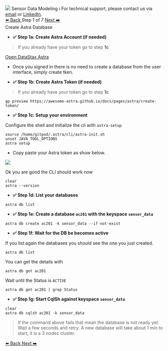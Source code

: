 <!-- TOP -->
<div class="top">
  <img src="https://datastax-academy.github.io/katapod-shared-assets/images/ds-academy-logo.svg" />
  <span class="scenario-title">Sensor Data Modeling</span>
  <span class="scenario-subtitle">ℹ️ For technical support, please contact us via <a href="mailto:aleksandr.volochnev@datastax.com">email</a> or <a href="https://dtsx.io/aleks">LinkedIn</a>.</span> 
</div>

<!-- NAVIGATION -->
<div id="navigation-top" class="navigation-top">
 <a href='command:katapod.loadPage?[{"step":"intro"}]' 
   class="btn btn-dark navigation-top-left">⬅️ Back
 </a>
<span class="step-count"> Step 1 of 7</span>
 <a href='command:katapod.loadPage?[{"step":"step2"}]' 
    class="btn btn-dark navigation-top-right">Next ➡️
  </a>
</div>

<!-- CONTENT -->

<div class="step-title">Create Astra Database</div>

- **✅ Step 1a: Create Astra Account (if needed)**

> If you already have your token go to step **1c**

<a href="https://astra.datastax.com" target="_blank"  class="btn btn-dark">
Open DataStax Astra
</a>

- Once you signed in there is no need to create a database from the user interface, simply create tken.

- **✅ Step 1b: Create Astra Token (if needed)**

> If you already have your token go to step **1c**

```
gp preview https://awesome-astra.github.io/docs/pages/astra/create-token/
```

- **✅ Step 1c: Setup your environment**

Configure the shell and initialize the cli with `astra-setup`

```
source /home/gitpod/.astra/cli/astra-init.sh
unset JAVA_TOOL_OPTIONS
astra setup
```

- Copy paste your Astra token as show below.

![](https://github.com/datastax/astra-sdk-java/blob/main/docs/img/astra-shell-config.png?raw=true")

Ok you are good the CLI should work now 

```
clear
astra --version
```


- **✅ Step 1d: List your databases**

```
astra db list
```

- **✅ Step 1e: Create a database `ac201` with the keyspace `sensor_data`**

```
astra db create ac201 -k sensor_data --if-not-exist
```

- **✅ Step 1f: Wait for the DB be becomes active**

If you list again the databases you should see the one you just created.

```
astra db list
```

You can get the details with 

```
astra db get ac201
```

Wait until the Status is `ACTIVE`

```
astra db get ac201 | grep Status
```

- **✅ Step 1g: Start CqlSh against keyspace `sensor_data`**

```
clear
astra db cqlsh ac201 -k sensor_data
```

> If the command above fails that mean the database is not ready yet. Wait a few seconds and retry. A new database will take about 1 min to start, it is a 3 nodes cluster.

<!-- NAVIGATION -->
<div id="navigation-bottom" class="navigation-bottom">
 <a href='command:katapod.loadPage?[{"step":"intro"}]'
   class="btn btn-dark navigation-bottom-left">⬅️ Back
 </a>
 <a href='command:katapod.loadPage?[{"step":"step2"}]'
    class="btn btn-dark navigation-bottom-right">Next ➡️
  </a>
</div>
<br/>
